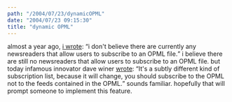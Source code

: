 ```yaml
---
path: "/2004/07/23/dynamicOPML" 
date: "2004/07/23 09:15:30" 
title: "dynamic OPML" 
---
```

almost a year ago, <a href="http://weblog.randomchaos.com/index.php?date=2003-07-26&amp;title=ten+random+feeds">i wrote</a>: <q>i don't believe there are currently any newsreaders that allow users to subscribe to an OPML file.</q> i believe there are still no newsreaders that allow users to subscribe to an OPML file. but today infamous innovator dave winer <a href="http://archive.scripting.com/2004/07/22#When:12:17:34PM">wrote</a>: <q>It's a subtly different kind of subscription list, because it will change, you should subscribe to the OPML not to the feeds contained in the OPML.</q> sounds familiar. hopefully that will prompt someone to implement this feature.